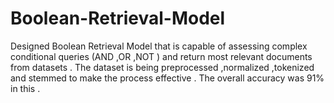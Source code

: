 # Boolean-Retrieval-Model
Designed Boolean Retrieval Model that is capable of assessing complex conditional queries (AND ,OR ,NOT ) and return most relevant documents from datasets . The dataset is being preprocessed ,normalized ,tokenized and stemmed to make the process effective . The overall accuracy was 91% in this . 
